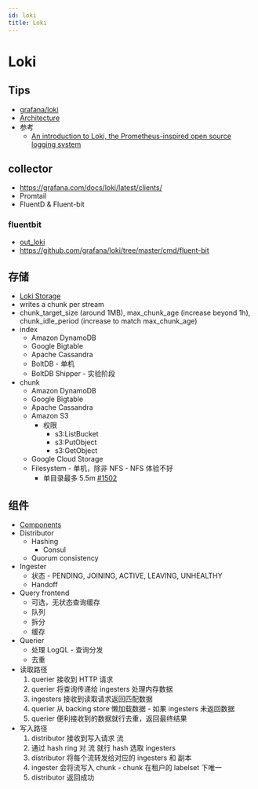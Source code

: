 ```yaml
---
id: loki
title: Loki
---
```


# Loki
## Tips
* [grafana/loki](https://github.com/grafana/loki)
* [Architecture](https://grafana.com/docs/loki/latest/architecture/)
* 参考
  * [An introduction to Loki, the Prometheus-inspired open source logging system](https://grafana.com/blog/2020/05/12/an-only-slightly-technical-introduction-to-loki-the-prometheus-inspired-open-source-logging-system/)

## collector
* https://grafana.com/docs/loki/latest/clients/
* Promtail
* FluentD & Fluent-bit

### fluentbit
* [out_loki](https://grafana.com/docs/loki/latest/clients/fluentbit/)
* https://github.com/grafana/loki/tree/master/cmd/fluent-bit

## 存储
* [Loki Storage](https://grafana.com/docs/loki/latest/operations/storage/)
* writes a chunk per stream
* chunk_target_size (around 1MB), max_chunk_age (increase beyond 1h), chunk_idle_period (increase to match max_chunk_age)
* index
  * Amazon DynamoDB
  * Google Bigtable
  * Apache Cassandra
  * BoltDB - 单机
  * BoltDB Shipper - 实验阶段
* chunk
  * Amazon DynamoDB
  * Google Bigtable
  * Apache Cassandra
  * Amazon S3
    * 权限
      * s3:ListBucket
      * s3:PutObject
      * s3:GetObject
  * Google Cloud Storage
  * Filesystem - 单机，除非 NFS - NFS 体验不好
    * 单目录最多 5.5m [#1502](https://github.com/grafana/loki/issues/1502)


## 组件
* [Components](https://grafana.com/docs/loki/latest/architecture/#components)
* Distributor
  * Hashing
    * Consul
  * Quorum consistency
* Ingester
  * 状态 - PENDING, JOINING, ACTIVE, LEAVING, UNHEALTHY
  * Handoff
* Query frontend
  * 可选，无状态查询缓存
  * 队列
  * 拆分
  * 缓存
* Querier
  * 处理 LogQL - 查询分发
  * 去重
* 读取路径
  1. querier 接收到 HTTP 请求
  2. querier 将查询传递给 ingesters 处理内存数据
  3. ingesters 接收到读取请求返回匹配数据
  4. querier 从 backing store 懒加载数据 - 如果 ingesters 未返回数据
  5. querier 便利接收到的数据就行去重，返回最终结果
* 写入路径
  1. distributor 接收到写入请求 流
  2. 通过 hash ring 对 流 就行 hash 选取 ingesters
  3. distributor 将每个流转发给对应的 ingesters 和 副本
  4. ingester 会将流写入 chunk - chunk 在租户的 labelset 下唯一
  5. distributor 返回成功

